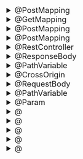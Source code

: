 <details markdown="1">
<summary style="font-size:20px;"> @PostMapping </summary>

</details>
<details markdown="1">
<summary style="font-size:20px;"> @GetMapping </summary>

</details><details markdown="1">
<summary style="font-size:20px;"> @PostMapping </summary>

</details><details markdown="1">
<summary style="font-size:20px;"> @PostMapping </summary>

</details>
<details markdown="1">
<summary style="font-size:20px;"> @RestController </summary>

</details>
<details markdown="1">
<summary style="font-size:20px;"> @ResponseBody </summary>

</details>
<details markdown="1">
<summary style="font-size:20px;"> @PathVariable </summary>

</details>
<details markdown="1">
<summary style="font-size:20px;"> @CrossOrigin </summary>

</details>
<details markdown="1">
<summary style="font-size:20px;"> @RequestBody </summary>

</details>
<details markdown="1">
<summary style="font-size:20px;"> @PathVariable </summary>

</details><details markdown="1">
<summary style="font-size:20px;"> @Param </summary>

</details><details markdown="1">
<summary style="font-size:20px;"> @ </summary>

</details><details markdown="1">
<summary style="font-size:20px;"> @ </summary>

</details><details markdown="1">
<summary style="font-size:20px;"> @ </summary>

</details><details markdown="1">
<summary style="font-size:20px;"> @ </summary>

</details><details markdown="1">
<summary style="font-size:20px;"> @ </summary>

</details>